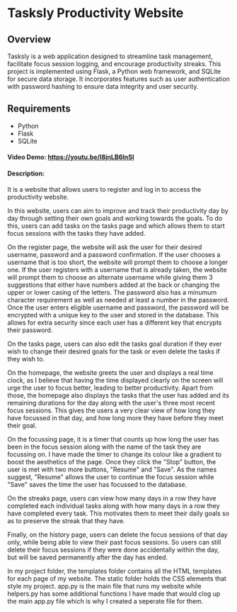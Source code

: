 # Tasksly Productivity Website

## Overview
Tasksly is a web application designed to streamline task management, facilitate focus session logging, and encourage productivity streaks. This project is implemented using Flask, a Python web framework, and SQLite for secure data storage. It incorporates features such as user authentication with password hashing to ensure data integrity and user security.

## Requirements
- Python
- Flask
- SQLite



#### Video Demo:  https://youtu.be/I8jnLB6InSI
#### Description:
It is a website that allows users to register and log in to access the productivity website. 

In this website, users can aim to improve and track their productivity day by day through setting their own goals and working towards the goals. To do this, users can add tasks on the tasks page and which allows them to start focus sessions with the tasks they have added. 

On the register page, the website will ask the user for their desired username, password and a password confirmation. If the user chooses a username that is too short, the website will prompt them to choose a longer one. If the user registers with a username that is already taken, the website will prompt them to choose an alternate username while giving them 3 suggestions that either have numbers added at the back or changing the upper or lower casing of the letters. The password also has a minumum character requirement as well as needed at least a number in the password. Once the user enters eligible username and password, the password will be encrypted with a unique key to the user and stored in the database. This allows for extra security since each user has a different key that encrypts their password. 

On the tasks page, users can also edit the tasks goal duration if they ever wish to change their desired goals for the task or even delete the tasks if they wish to. 

On the homepage, the website greets the user and displays a real time clock, as I believe that having the time displayed clearly on the screen will urge the user to focus better, leading to better productivity. Apart from those, the homepage also displays the tasks that the user has added and its remaining durations for the day along with the user's three most recent focus sessions. This gives the users a very clear view of how long they have focussed in that day, and how long more they have before they meet their goal. 

On the focussing page, it is a timer that counts up how long the user has been in the focus session along with the name of the task they are focussing on. I have made the timer to change its colour like a gradient to boost the aesthetics of the page. Once they click the "Stop" button, the user is met with two more buttons, "Resume" and "Save". As the names suggest, "Resume" allows the user to continue the focus session while "Save" saves the time the user has focussed to the database.

On the streaks page, users can view how many days in a row they have completed each individual tasks along with how many days in a row they have completed every task. This motivates them to meet their daily goals so as to preserve the streak that they have. 

Finally, on the history page, users can delete the focus sessions of that day only, while being able to view their past focus sessions. So users can still delete their focus sessions if they were done accidentally within the day, but will be saved permanently after the day has ended. 

In my project folder, the templates folder contains all the HTML templates for each page of my website. The static folder holds the CSS elements that style my project. app.py is the main file that runs my website while helpers.py has some additional functions I have made that would clog up the main app.py file which is why I created a seperate file for them.
